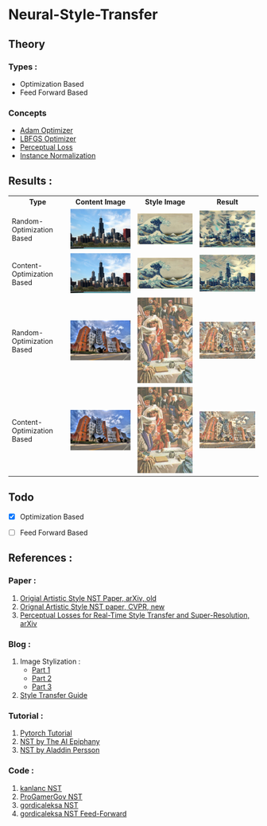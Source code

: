 # Neural-Style-Transfer

## Theory
### Types :
- Optimization Based
- Feed Forward Based

### Concepts
- [Adam Optimizer](https://machinelearningmastery.com/adam-optimization-algorithm-for-deep-learning/#:~:text=Adam%20is%20a%20replacement%20optimization,sparse%20gradients%20on%20noisy%20problems.)
- [LBFGS Optimizer](https://machinelearningmastery.com/bfgs-optimization-in-python/)
- [Perceptual Loss](https://deepai.org/machine-learning-glossary-and-terms/perceptual-loss-function)
- [Instance Normalization](https://becominghuman.ai/all-about-normalization-6ea79e70894b)

## Results :

<table align="center">
    <tr>
        <th>Type</th>
        <th>Content Image</th>
        <th>Style Image</th>
        <th>Result </th>
    </tr>
    <tr>
        <td>Random-Optimization Based</td>
        <td><img width="400" src="./images/input/content/chicago.jpg"></img></th>
        <td><img width="400" src="./images/input/style/wave.jpg"></img></th>
        <td><img width="400" src="./images/output/random/chicago-wave/chicago-wave.jpg" ></img></th>
    </tr>
    <tr>
        <td>Content-Optimization Based</td>
        <td><img width="400" src="./images/input/content/chicago.jpg"></img></th>
        <td><img width="400" src="./images/input/style/wave.jpg"></img></th>
        <td><img width="400" src="./images/output/content/chicago-wave/chicago-wave.jpg" ></img></th>
    </tr>
    <tr>
        <td>Random-Optimization Based</td>
        <td><img width="400" src="./images/input/content/stata.jpg"></img></th>
        <td><img width="400" src="./images/input/style/hampson.jpg"></img></th>
        <td><img width="400" src="./images/output/random/stata-hampson/stata-hampson.jpg" ></img></th>
    </tr>
    <tr>
        <td>Content-Optimization Based</td>
        <td><img width="400" src="./images/input/content/stata.jpg"></img></th>
        <td><img width="400" src="./images/input/style/hampson.jpg"></img></th>
        <td><img width="400" src="./images/output/content/stata-hampson/stata-hampson.jpg" ></img></th>
    </tr>
</table>


## Todo
- [x] Optimization Based
- [ ] Feed Forward Based



## References :
### Paper :
1. [Origial Artistic Style NST Paper, arXiv, old](https://arxiv.org/abs/1508.06576)
2. [Orignal Artistic Style NST paper, CVPR, new](https://www.cv-foundation.org/openaccess/content_cvpr_2016/papers/Gatys_Image_Style_Transfer_CVPR_2016_paper.pdf)
3. [Perceptual Losses for Real-Time Style Transfer and Super-Resolution, arXiv](https://arxiv.org/abs/1603.08155)

### Blog  :
1. Image Stylization :
   * [Part 1](https://research.adobe.com/news/image-stylization-history-and-future/)
   * [Part 2](https://research.adobe.com/news/image-stylization-history-and-future-part-2/)
   * [Part 3](https://research.adobe.com/news/image-stylization-history-and-future-part-3/)
2. [Style Transfer Guide](https://www.fritz.ai/style-transfer/)


### Tutorial :
1. [Pytorch Tutorial](https://pytorch.org/tutorials/advanced/neural_style_tutorial.html)
2. [NST by The AI Epiphany](https://www.youtube.com/playlist?list=PLBoQnSflObcmbfshq9oNs41vODgXG-608)
3. [NST by Aladdin Persson](https://www.youtube.com/watch?v=imX4kSKDY7s)


### Code :
1. [kanlanc NST](https://github.com/kanlanc/Neural-Style-Tranfer)
2. [ProGamerGov NST](https://github.com/ProGamerGov/neural-style-pt)
3. [gordicaleksa NST](https://github.com/gordicaleksa/pytorch-neural-style-transfer)
4. [gordicaleksa NST Feed-Forward](https://github.com/gordicaleksa/pytorch-neural-style-transfer-johnson)

